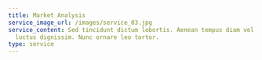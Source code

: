 ```yaml
---
title: Market Analysis
service_image_url: /images/service_03.jpg
service_content: Sed tincidunt dictum lobortis. Aenean tempus diam vel augue
  luctus dignissim. Nunc ornare leo tortor.
type: service
---
```

